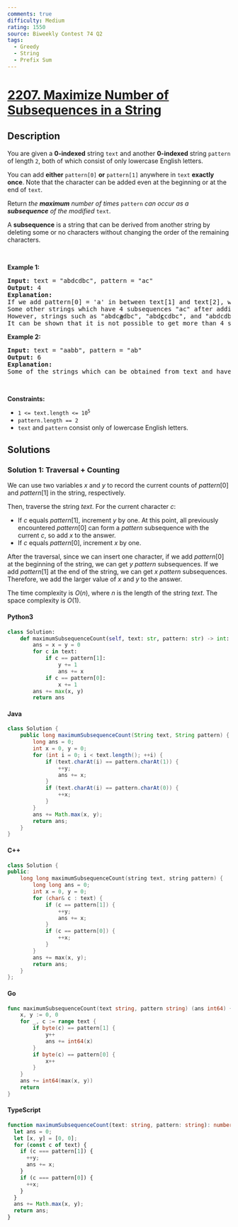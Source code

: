 ```yaml
---
comments: true
difficulty: Medium
rating: 1550
source: Biweekly Contest 74 Q2
tags:
  - Greedy
  - String
  - Prefix Sum
---
```


<!-- problem:start -->

# [2207. Maximize Number of Subsequences in a String](https://leetcode.com/problems/maximize-number-of-subsequences-in-a-string)

## Description

<!-- description:start -->

<p>You are given a <strong>0-indexed</strong> string <code>text</code> and another <strong>0-indexed</strong> string <code>pattern</code> of length <code>2</code>, both of which consist of only lowercase English letters.</p>

<p>You can add <strong>either</strong> <code>pattern[0]</code> <strong>or</strong> <code>pattern[1]</code> anywhere in <code>text</code> <strong>exactly once</strong>. Note that the character can be added even at the beginning or at the end of <code>text</code>.</p>

<p>Return <em>the <strong>maximum</strong> number of times</em> <code>pattern</code> <em>can occur as a <strong>subsequence</strong> of the modified </em><code>text</code>.</p>

<p>A <b>subsequence</b> is a string that can be derived from another string by deleting some or no characters without changing the order of the remaining characters.</p>

<p>&nbsp;</p>
<p><strong class="example">Example 1:</strong></p>

<pre>
<strong>Input:</strong> text = &quot;abdcdbc&quot;, pattern = &quot;ac&quot;
<strong>Output:</strong> 4
<strong>Explanation:</strong>
If we add pattern[0] = &#39;a&#39; in between text[1] and text[2], we get &quot;ab<u><strong>a</strong></u>dcdbc&quot;. Now, the number of times &quot;ac&quot; occurs as a subsequence is 4.
Some other strings which have 4 subsequences &quot;ac&quot; after adding a character to text are &quot;<u><strong>a</strong></u>abdcdbc&quot; and &quot;abd<u><strong>a</strong></u>cdbc&quot;.
However, strings such as &quot;abdc<u><strong>a</strong></u>dbc&quot;, &quot;abd<u><strong>c</strong></u>cdbc&quot;, and &quot;abdcdbc<u><strong>c</strong></u>&quot;, although obtainable, have only 3 subsequences &quot;ac&quot; and are thus suboptimal.
It can be shown that it is not possible to get more than 4 subsequences &quot;ac&quot; by adding only one character.
</pre>

<p><strong class="example">Example 2:</strong></p>

<pre>
<strong>Input:</strong> text = &quot;aabb&quot;, pattern = &quot;ab&quot;
<strong>Output:</strong> 6
<strong>Explanation:</strong>
Some of the strings which can be obtained from text and have 6 subsequences &quot;ab&quot; are &quot;<u><strong>a</strong></u>aabb&quot;, &quot;aa<u><strong>a</strong></u>bb&quot;, and &quot;aab<u><strong>b</strong></u>b&quot;.
</pre>

<p>&nbsp;</p>
<p><strong>Constraints:</strong></p>

<ul>
	<li><code>1 &lt;= text.length &lt;= 10<sup>5</sup></code></li>
	<li><code>pattern.length == 2</code></li>
	<li><code>text</code> and <code>pattern</code> consist only of lowercase English letters.</li>
</ul>

<!-- description:end -->

## Solutions

<!-- solution:start -->

### Solution 1: Traversal + Counting

We can use two variables $x$ and $y$ to record the current counts of $\textit{pattern}[0]$ and $\textit{pattern}[1]$ in the string, respectively.

Then, traverse the string $\textit{text}$. For the current character $c$:

- If $c$ equals $\textit{pattern}[1]$, increment $y$ by one. At this point, all previously encountered $\textit{pattern}[0]$ can form a $\textit{pattern}$ subsequence with the current $c$, so add $x$ to the answer.
- If $c$ equals $\textit{pattern}[0]$, increment $x$ by one.

After the traversal, since we can insert one character, if we add $\textit{pattern}[0]$ at the beginning of the string, we can get $y$ $\textit{pattern}$ subsequences. If we add $\textit{pattern}[1]$ at the end of the string, we can get $x$ $\textit{pattern}$ subsequences. Therefore, we add the larger value of $x$ and $y$ to the answer.

The time complexity is $O(n)$, where $n$ is the length of the string $\textit{text}$. The space complexity is $O(1)$.

<!-- tabs:start -->

#### Python3

```python
class Solution:
    def maximumSubsequenceCount(self, text: str, pattern: str) -> int:
        ans = x = y = 0
        for c in text:
            if c == pattern[1]:
                y += 1
                ans += x
            if c == pattern[0]:
                x += 1
        ans += max(x, y)
        return ans
```

#### Java

```java
class Solution {
    public long maximumSubsequenceCount(String text, String pattern) {
        long ans = 0;
        int x = 0, y = 0;
        for (int i = 0; i < text.length(); ++i) {
            if (text.charAt(i) == pattern.charAt(1)) {
                ++y;
                ans += x;
            }
            if (text.charAt(i) == pattern.charAt(0)) {
                ++x;
            }
        }
        ans += Math.max(x, y);
        return ans;
    }
}
```

#### C++

```cpp
class Solution {
public:
    long long maximumSubsequenceCount(string text, string pattern) {
        long long ans = 0;
        int x = 0, y = 0;
        for (char& c : text) {
            if (c == pattern[1]) {
                ++y;
                ans += x;
            }
            if (c == pattern[0]) {
                ++x;
            }
        }
        ans += max(x, y);
        return ans;
    }
};
```

#### Go

```go
func maximumSubsequenceCount(text string, pattern string) (ans int64) {
	x, y := 0, 0
	for _, c := range text {
		if byte(c) == pattern[1] {
			y++
			ans += int64(x)
		}
		if byte(c) == pattern[0] {
			x++
		}
	}
	ans += int64(max(x, y))
	return
}
```

#### TypeScript

```ts
function maximumSubsequenceCount(text: string, pattern: string): number {
  let ans = 0;
  let [x, y] = [0, 0];
  for (const c of text) {
    if (c === pattern[1]) {
      ++y;
      ans += x;
    }
    if (c === pattern[0]) {
      ++x;
    }
  }
  ans += Math.max(x, y);
  return ans;
}
```

<!-- tabs:end -->

<!-- solution:end -->

<!-- problem:end -->
